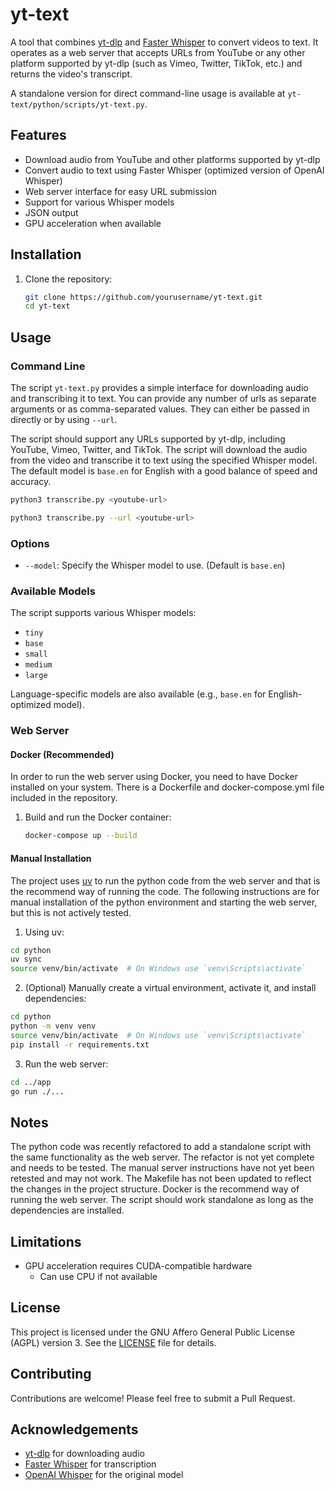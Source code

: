 # yt-text

A tool that combines [yt-dlp](https://github.com/yt-dlp/yt-dlp) and [Faster Whisper](https://github.com/guillaumekln/faster-whisper) to convert videos to text. It operates as a web server that accepts URLs from YouTube or any other platform supported by yt-dlp (such as Vimeo, Twitter, TikTok, etc.) and returns the video's transcript.

A standalone version for direct command-line usage is available at `yt-text/python/scripts/yt-text.py`.

## Features

- Download audio from YouTube and other platforms supported by yt-dlp
- Convert audio to text using Faster Whisper (optimized version of OpenAI Whisper)
- Web server interface for easy URL submission
- Support for various Whisper models
- JSON output
- GPU acceleration when available

## Installation

1. Clone the repository:

   ```sh
   git clone https://github.com/yourusername/yt-text.git
   cd yt-text
   ```

## Usage

### Command Line

The script `yt-text.py` provides a simple interface for downloading audio and transcribing it to text. You can provide any number of urls as separate arguments or as comma-separated values. They can either be passed in directly or by using `--url`.

The script should support any URLs supported by yt-dlp, including YouTube, Vimeo, Twitter, and TikTok. The script will download the audio from the video and transcribe it to text using the specified Whisper model. The default model is `base.en` for English with a good balance of speed and accuracy.

```sh
python3 transcribe.py <youtube-url>
```

```sh
python3 transcribe.py --url <youtube-url>
```

### Options

- `--model`: Specify the Whisper model to use. (Default is `base.en`)

### Available Models

The script supports various Whisper models:

- `tiny`
- `base`
- `small`
- `medium`
- `large`

Language-specific models are also available (e.g., `base.en` for English-optimized model).

### Web Server

#### Docker (Recommended)

In order to run the web server using Docker, you need to have Docker installed on your system. There is a Dockerfile and docker-compose.yml file included in the repository.

1. Build and run the Docker container:

   ```sh
   docker-compose up --build
   ```

#### Manual Installation

The project uses [uv](https://github.com/astral-sh/uv) to run the python code from the web server and that is the recommend way of running the code. The following instructions are for manual installation of the python environment and starting the web server, but this is not actively tested.

1. Using uv:

```sh
cd python
uv sync
source venv/bin/activate  # On Windows use `venv\Scripts\activate`
```

2. (Optional) Manually create a virtual environment, activate it, and install dependencies:

```sh
cd python
python -m venv venv
source venv/bin/activate  # On Windows use `venv\Scripts\activate`
pip install -r requirements.txt
```

3. Run the web server:

```sh
cd ../app
go run ./...
```

## Notes

The python code was recently refactored to add a standalone script with the same functionality as the web server. The refactor is not yet complete and needs to be tested. The manual server instructions have not yet been retested and may not work. The Makefile has not been updated to reflect the changes in the project structure. Docker is the recommend way of running the web server. The script should work standalone as long as the dependencies are installed.

## Limitations

- GPU acceleration requires CUDA-compatible hardware
  - Can use CPU if not available

## License

This project is licensed under the GNU Affero General Public License (AGPL) version 3. See the [LICENSE](LICENSE) file for details.

## Contributing

Contributions are welcome! Please feel free to submit a Pull Request.

## Acknowledgements

- [yt-dlp](https://github.com/yt-dlp/yt-dlp) for downloading audio
- [Faster Whisper](https://github.com/guillaumekln/faster-whisper) for transcription
- [OpenAI Whisper](https://github.com/openai/whisper) for the original model
